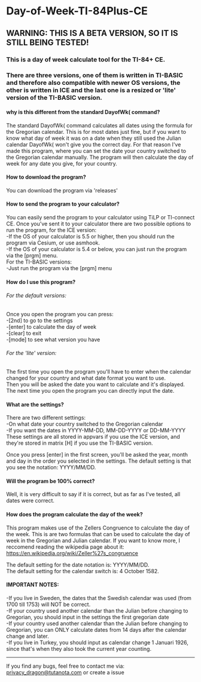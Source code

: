 # Day-of-Week-TI-84Plus-CE

## WARNING: THIS IS A BETA VERSION, SO IT IS STILL BEING TESTED!

### This is a day of week calculate tool for the TI-84+ CE.
### There are three versions, one of them is written in TI-BASIC and therefore also compatible with newer OS versions, the other is written in ICE and the last one is a resized or 'lite' version of the TI-BASIC version.

#### why is this different from the standard DayofWk( command?
The standard DayofWk( command calculates all dates using the formula for the Gregorian calendar.
This is for most dates just fine, but if you want to know what day of week it was on a date when they still used the Julian calendar DayofWk( won't give you the correct day.
For that reason I've made this program, where you can set the date your country switched to the Gregorian calendar manually.
The program will then calculate the day of week for any date you give, for your country.

#### How to download the program?
You can download the program via 'releases'

#### How to send the program to your calculator?
You can easily send the program to your calculator using TiLP or TI-connect CE.
Once you've sent it to your calculator there are two possible options to run the program, for the ICE version:<br>
-If the OS of your calculator is 5.5 or higher, then you should run the program via Cesium, or use asmhook.<br>
-If the OS of your calculator is 5.4 or below, you can just run the program via the [prgm] menu.<br>
For the TI-BASIC versions:<br>
-Just run the program via the [prgm] menu<br>

#### How do I use this program?
###### For the default versions:<br>
Once you open the program you can press:<br>
-[2nd] to go to the settings<br>
-[enter] to calculate the day of week<br>
-[clear] to exit<br>
-[mode] to see what version you have<br>
###### For the 'lite' version:<br>
The first time you open the program you'll have to enter when the calendar changed for your country and what date format you want to use.<br>
Then you will be asked the date you want to calculate and it's displayed.<br>
The next time you open the program you can directly input the date.


#### What are the settings?
There are two different settings:<br>
-On what date your country switched to the Gregorian calendar<br>
-If you want the dates in YYYY-MM-DD, MM-DD-YYYY or DD-MM-YYYY<br>
These settings are all stored in appvars if you use the ICE version, and they're stored in matrix [H] if you use the TI-BASIC version.

Once you press [enter] in the first screen, you'll be asked the year, month and day in the order you selected in the settings.
The default setting is that you see the notation: YYYY/MM/DD.

#### Will the program be 100% correct?
Well, it is very difficult to say if it is correct, but as far as I've tested, all dates were correct.

#### How does the program calculate the day of the week?
This program makes use of the Zellers Congruence to calculate the day of the week.
This is are two formulas that can be used to calculate the day of week in the Gregorian and Julian calendar.
If you want to know more, I reccomend reading the wikipedia page about it: https://en.wikipedia.org/wiki/Zeller%27s_congruence


The default setting for the date notation is: YYYY/MM/DD.<br>
The default setting for the calendar switch is: 4 October 1582.

#### IMPORTANT NOTES: 
-If you live in Sweden, the dates that the Swedish calendar was used (from 1700 till 1753) will NOT be correct.<br>
-If your country used another calendar than the Julian before changing to Gregorian, you should input in the settings the first gregorian date<br>
-If your country used another calendar than the Julian before changing to Gregorian, you can ONLY calculate dates from 14 days after the calendar change and later.<br>
-If you live in Turkey, you should input as calendar change 1 Januari 1926, since that's when they also took the current year counting.

-------------------------------------------------------------------------------


If you find any bugs, feel free to contact me via: privacy_dragon@tutanota.com or create a issue
